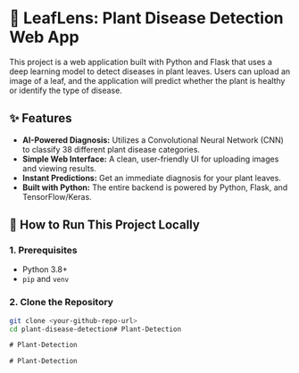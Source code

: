 # 🌱 LeafLens: Plant Disease Detection Web App

This project is a web application built with Python and Flask that uses a deep learning model to detect diseases in plant leaves. Users can upload an image of a leaf, and the application will predict whether the plant is healthy or identify the type of disease.

## ✨ Features

- **AI-Powered Diagnosis:** Utilizes a Convolutional Neural Network (CNN) to classify 38 different plant disease categories.
- **Simple Web Interface:** A clean, user-friendly UI for uploading images and viewing results.
- **Instant Predictions:** Get an immediate diagnosis for your plant leaves.
- **Built with Python:** The entire backend is powered by Python, Flask, and TensorFlow/Keras.

## 🚀 How to Run This Project Locally

### 1. Prerequisites
- Python 3.8+
- `pip` and `venv`

### 2. Clone the Repository
```bash
git clone <your-github-repo-url>
cd plant-disease-detection#   P l a n t - D e t e c t i o n  
 #   P l a n t - D e t e c t i o n  
 #   P l a n t - D e t e c t i o n  
 